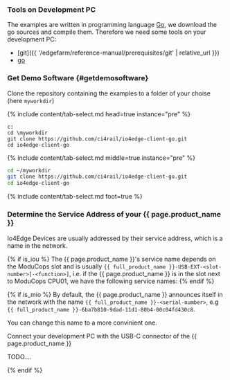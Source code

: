 ### Tools on Development PC
The examples are written in programming language [Go](https://go.dev/), we download the go sources and compile them. Therefore we need some tools on your development PC:

* [git]({{ '/edgefarm/reference-manual/prerequisites/git' | relative_url }})
* [go](https://go.dev/doc/install)

### Get Demo Software {#getdemosoftware}

Clone the repository containing the examples to a folder of your choise (here `myworkdir`)

{% include content/tab-select.md head=true instance="pre" %}

```console
c:
cd \myworkdir
git clone https://github.com/ci4rail/io4edge-client-go.git
cd io4edge-client-go
```

{% include content/tab-select.md middle=true instance="pre" %}

```bash
cd ~/myworkdir
git clone https://github.com/ci4rail/io4edge-client-go.git
cd io4edge-client-go
```

{% include content/tab-select.md foot=true %}
### Determine the Service Address of your {{ page.product_name }}
Io4Edge Devices are usually addressed by their service address, which is a name in the network.

{% if is_iou %}
The {{ page.product_name }}'s service name depends on the ModuCops slot and is usually
`{{ full_product_name }}-USB-EXT-<slot-number>[-<function>]`, i.e. if the {{ page.product_name }} is in the slot next to ModuCops CPU01, we have the following service names:
{% endif %}

{% if is_mio %}
By default, the {{ page.product_name }} announces itself in the network with the name `{{ full_product_name }}-<serial-number>`, e.g `{{ full_product_name }}-6ba7b810-9dad-11d1-80b4-00c04fd430c8`.

You can change this name to a more convinient one.

Connect your development PC with the USB-C connector of the {{ page.product_name }}

TODO....

{% endif %}
